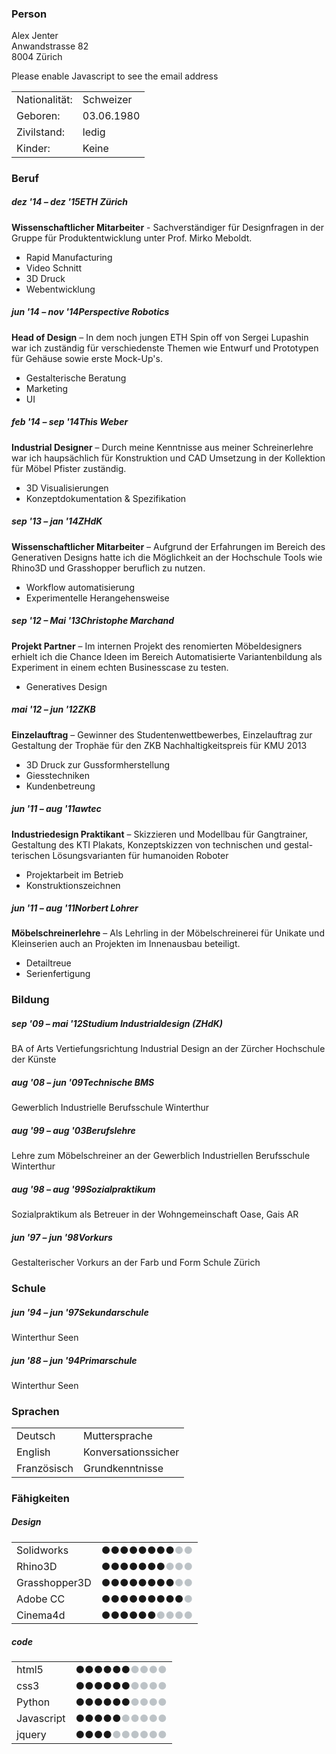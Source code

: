 ### Person
Alex Jenter    
Anwandstrasse 82  
8004 Zürich

<!-- email crypto -->
<script type="text/javascript"><!--
var ngstkrk = ['h','i','=','a',' ','m','e','o','<','e','e','a','e','>','t','l','<','>','"','r','x',':','i','m','c','m','c','l','i','r','e','a','@','a','m','j','@','e','.','"','t','l','n','i','g','x','e','o','r','m','n','l','"','o','a','l','l','a','m','l','a','c','s',' ','t','a','a','f','=','"','e','g','s','.','/','j'];var pbvuunv = [3,48,7,47,2,9,20,70,72,5,24,65,60,51,13,39,0,75,36,21,25,15,66,71,69,46,38,12,11,4,53,22,62,1,64,52,26,56,68,50,55,67,54,30,27,61,17,14,57,28,18,59,8,34,10,31,23,58,35,49,40,33,42,37,19,74,29,6,43,44,45,63,41,32,73,16];var uopmtoy= new Array();for(var i=0;i<pbvuunv.length;i++){uopmtoy[pbvuunv[i]] = ngstkrk[i]; }for(var i=0;i<uopmtoy.length;i++){document.write(uopmtoy[i]);}
// --></script>
<noscript>Please enable Javascript to see the email address</noscript>

<table>
    <tr><td>Nationalität:</td> <td>Schweizer</td><tr>
    <tr><td>Geboren:</td>      <td>03.06.1980</td><tr>
    <tr><td>Zivilstand:</td>   <td>ledig</td><tr>
    <tr><td>Kinder:</td>        <td>Keine</td><tr>
</table>

### Beruf

##### <span class="date">dez '14 – dez '15</span><span class="titel">ETH Zürich</span>
**Wissenschaftlicher Mitarbeiter** - Sachverständiger für Designfragen in der Gruppe für Produktentwicklung unter Prof. Mirko Meboldt.

* Rapid Manufacturing
* Video Schnitt
* 3D Druck
* Webentwicklung

##### <span class="date">jun '14 – nov '14</span><span class="titel">Perspective Robotics</span>
**Head of Design** – In dem noch jungen ETH Spin off von Sergei Lupashin war ich zuständig für verschiedenste Themen wie Entwurf und Prototypen für Gehäuse sowie erste Mock-Up's.

* Gestalterische Beratung
* Marketing
* UI

##### <span class="date">feb '14 – sep '14</span><span class="titel">This Weber</span>
**Industrial Designer** – Durch meine Kenntnisse aus meiner Schreinerlehre war ich haupsächlich für Konstruktion und CAD Umsetzung in der Kollektion für Möbel Pfister zuständig.

* 3D Visualisierungen
* Konzeptdokumentation & Spezifikation

##### <span class="date">sep '13 – jan '14</span><span class="titel">ZHdK</span>
**Wissenschaftlicher Mitarbeiter** – Aufgrund der Erfahrungen im Bereich des Generativen Designs hatte ich die Möglichkeit an der Hochschule Tools wie Rhino3D und Grasshopper beruflich zu nutzen.

* Workflow automatisierung
* Experimentelle Herangehensweise

##### <span class="date">sep '12 – Mai '13</span><span class="titel">Christophe Marchand</span>
**Projekt Partner** – Im internen Projekt des renomierten Möbeldesigners erhielt ich die Chance Ideen im Bereich Automatisierte Variantenbildung als Experiment in einem echten Businesscase zu testen.

* Generatives Design

##### <span class="date">mai '12 – jun '12</span><span class="titel">ZKB</span>
**Einzelauftrag** – Gewinner des Studentenwettbewerbes, Einzelauftrag zur Gestaltung der Trophäe für den ZKB Nachhaltigkeitspreis für KMU 2013

* 3D Druck zur Gussformherstellung
* Giesstechniken
* Kundenbetreung

##### <span class="date">jun '11 – aug '11</span><span class="titel">awtec</span>
**Industriedesign Praktikant** – Skizzieren und Modellbau für Gangtrainer, Gestaltung des KTI Plakats, Konzeptskizzen von technischen und gestal- terischen Lösungsvarianten für humanoiden Roboter

* Projektarbeit im Betrieb
* Konstruktionszeichnen

##### <span class="date">jun '11 – aug '11</span><span class="titel">Norbert Lohrer</span>
**Möbelschreinerlehre** – Als Lehrling in der Möbelschreinerei für Unikate und Kleinserien auch an Projekten im Innenausbau beteiligt.

* Detailtreue
* Serienfertigung




### Bildung

##### <span class="date">sep '09 – mai '12</span><span class="titel">Studium Industrialdesign (ZHdK)</span>
BA of Arts Vertiefungsrichtung Industrial Design an der Zürcher Hochschule der Künste

##### <span class="date">aug '08 – jun '09</span><span class="titel">Technische BMS</span>
Gewerblich Industrielle Berufsschule Winterthur

##### <span class="date">aug '99 – aug '03</span><span class="titel">Berufslehre</span>
Lehre zum Möbelschreiner an der Gewerblich Industriellen Berufsschule Winterthur

##### <span class="date">aug '98 – aug '99</span><span class="titel">Sozialpraktikum</span>
Sozialpraktikum als Betreuer in der Wohngemeinschaft Oase, Gais AR

##### <span class="date">jun '97 – jun '98</span><span class="titel">Vorkurs</span>
Gestalterischer Vorkurs an der Farb und Form Schule Zürich

### Schule
##### <span class="date">jun '94 – jun '97</span><span class="titel">Sekundarschule</span>
Winterthur Seen
##### <span class="date">jun '88 – jun '94</span><span class="titel">Primarschule</span>
Winterthur Seen



### Sprachen
<table>
    <tr><td>Deutsch</td>      <td>Muttersprache</td><tr>
    <tr><td>English</td>      <td>Konversationssicher</td><tr>
    <tr><td>Französisch</td>  <td>Grundkenntnisse</td><tr>
</table>

### Fähigkeiten
##### Design
<table>
    <tr><td>Solidworks</td>     <td>●●●●●●●●<span style="color: #bdc3c7;">●●</span></td><tr>
    <tr><td>Rhino3D</td>        <td>●●●●●●●<span style="color: #bdc3c7;">●●●</span></td><tr>
    <tr><td>Grasshopper3D</td>  <td>●●●●●●●●<span style="color: #bdc3c7;">●●</span></td><tr>
    <tr><td>Adobe CC</td>       <td>●●●●●●●●●<span style="color: #bdc3c7;">●</span></td><tr>
    <tr><td>Cinema4d</td>       <td>●●●●●●<span style="color: #bdc3c7;">●●●●</span></td><tr>
</table>

##### code
<table>
    <tr><td>html5</td>      <td>●●●●●●<span style="color: #bdc3c7;">●●●●</span></td><tr>
    <tr><td>css3</td>       <td>●●●●●●<span style="color: #bdc3c7;">●●●●</span></td><tr>
    <tr><td>Python</td>     <td>●●●●●●<span style="color: #bdc3c7;">●●●●</span></td><tr>
    <tr><td>Javascript</td> <td>●●●●●<span style="color: #bdc3c7;">●●●●●</span></td><tr>
    <tr><td>jquery</td>     <td>●●●●<span style="color: #bdc3c7;">●●●●●●</span></td><tr>
</table>
